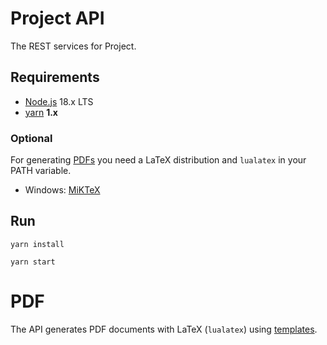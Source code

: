 # Project API

The REST services for Project.

## Requirements

- [Node.js](https://nodejs.org/download/release/latest-v16.x/) 18.x LTS
- [yarn](https://classic.yarnpkg.com/) **1.x**

### Optional

For generating [PDFs](#pdf) you need a LaTeX distribution and `lualatex` in your PATH variable.

- Windows: [MiKTeX](https://miktex.org/)

## Run

```
yarn install
```
```
yarn start
```

# PDF

The API generates PDF documents with LaTeX (`lualatex`) using [templates](src/templates/).